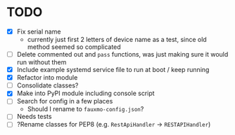 # TODO

- [x] Fix serial name
    - currently just first 2 letters of device name as a test, since old method
      seemed so complicated
- [ ] Delete commented out and `pass` functions, was just making sure it would
  run without them
- [x] Include example systemd service file to run at boot / keep running
- [x] Refactor into module
- [ ] Consolidate classes?
- [x] Make into PyPI module including console script
- [ ] Search for config in a few places
    - Should I rename to `fauxmo-config.json`?
- [ ] Needs tests
- [ ] ?Rename classes for PEP8 (e.g. `RestApiHandler` -> `RESTAPIHandler`)
